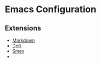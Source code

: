 # Emacs Configuration

## Extensions

* [Markdown](http://jblevins.org/projects/markdown-mode/)
* [Deft](http://jblevins.org/projects/deft/)
* [Smex](https://github.com/nonsequitur/smex/)
* 
